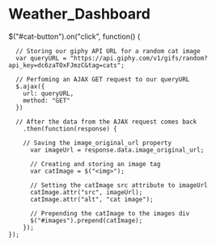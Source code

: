 # Weather_Dashboard

$("#cat-button").on("click", function() {

      // Storing our giphy API URL for a random cat image
      var queryURL = "https://api.giphy.com/v1/gifs/random?api_key=dc6zaTOxFJmzC&tag=cats";

      // Perfoming an AJAX GET request to our queryURL
      $.ajax({
        url: queryURL,
        method: "GET"
      })

      // After the data from the AJAX request comes back
        .then(function(response) {

        // Saving the image_original_url property
          var imageUrl = response.data.image_original_url;

          // Creating and storing an image tag
          var catImage = $("<img>");

          // Setting the catImage src attribute to imageUrl
          catImage.attr("src", imageUrl);
          catImage.attr("alt", "cat image");

          // Prepending the catImage to the images div
          $("#images").prepend(catImage);
        });
    });